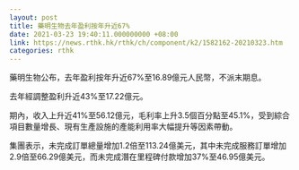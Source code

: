 ```yaml
---
layout: post
title: 藥明生物去年盈利按年升近67%
date: 2021-03-23 19:40:11.000000000 +08:00
link: https://news.rthk.hk/rthk/ch/component/k2/1582162-20210323.htm
categories: rthk
---
```


藥明生物公布，去年盈利按年升近67%至16.89億元人民幣，不派末期息。

去年經調整盈利升近43%至17.22億元。

期內，收入上升近41%至56.12億元，毛利率上升3.5個百分點至45.1%，受到綜合項目數量增長、現有生產設施的產能利用率大幅提升等因素帶動。

集團表示，未完成訂單總量增加1.2倍至113.24億美元，其中未完成服務訂單增加2.9倍至66.29億美元，而未完成潛在里程碑付款增加37%至46.95億美元。
